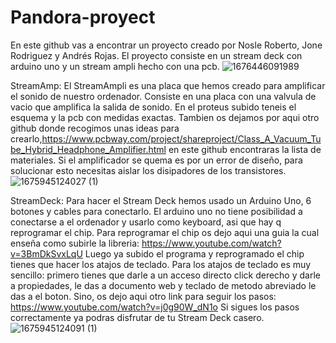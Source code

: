 # Pandora-proyect
En este github vas a encontrar un proyecto creado por Nosle Roberto, Jone Rodriguez y Andrés Rojas. El proyecto consiste en un stream deck con arduino uno y un stream ampli hecho con una pcb. 
![1676446091989](https://user-images.githubusercontent.com/122517456/219012713-90233ecd-2f1e-4f49-875b-6b22667ecf79.jpg)




StreamAmp:
El StreamAmpli es una placa que hemos creado para amplificar el sonido de nuestro ordenador. 
Consiste en una placa con una valvula de vacio que amplifica la salida de sonido.
En el proteus subido teneis el esquema y la pcb con medidas exactas. Tambien os dejamos por aqui otro github donde recogimos unas ideas para crearlo,https://www.pcbway.com/project/shareproject/Class_A_Vacuum_Tube_Hybrid_Headphone_Amplifier.html en este github encontraras la lista de materiales.
Si el amplificador se quema es por un error de diseño, para solucionar esto necesitas aislar los disipadores de los transistores.
![1675945124027 (1)](https://user-images.githubusercontent.com/122517456/219012825-61e851e2-3992-40b2-897a-b66243baa0dd.jpg)




StreamDeck:
Para hacer el Stream Deck hemos usado un Arduino Uno, 6 botones y cables para conectarlo. 
El arduino uno no tiene posibilidad a conectarse a el ordenador y usarlo como keyboard, asi que hay q reprogramar el chip.
Para reprogramar el chip os dejo aqui una guia la cual enseña como subirle la libreria: https://www.youtube.com/watch?v=3BmDkSvxLqU 
Luego ya subido el programa y reprogramado el chip tienes que hacer los atajos de teclado. 
Para los atajos de teclado es muy sencillo: primero tienes que darle a un acceso directo click derecho y darle a propiedades, le das a documento web y teclado de metodo abreviado le das a el boton.
Sino, os dejo aqui otro link para seguir los pasos: https://www.youtube.com/watch?v=j0g90W_dN1o
Si sigues los pasos correctamente ya podras disfrutar de tu Stream Deck casero. 
![1675945124091 (1)](https://user-images.githubusercontent.com/122517456/219012874-b832a45c-4b2a-480f-8f66-03582b787540.jpg)
